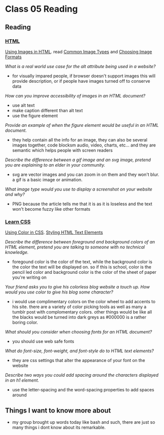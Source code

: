 # Class 05 Reading

## Reading

### [HTML](https://developer.mozilla.org/en-US/docs/Learn/HTML/Multimedia_and_embedding)

[Using Images in HTML](https://developer.mozilla.org/en-US/docs/Learn/HTML/Multimedia_and_embedding/Images_in_HTML). read [Common Image Types](https://developer.mozilla.org/en-US/docs/Web/Media/Formats/Image_types_) and [Choosing Image Formats](https://developer.mozilla.org/en-US/docs/Web/Media/Formats/Image_types#choosing_an_image_format)

_What is a real world use case for the alt attribute being used in a website?_

- for visually impared people, if browser doesn't support images this will provide description, or if people have images turned off to conserve data

_How can you improve accessibility of images in an HTML document?_

- use alt text
- make caption different than alt text
- use the figure element

_Provide an example of when the figure element would be useful in an HTML document._

- they help contain all the info for an image, they can also be several images together, code blocksm audio, video, charts, etc... and they are semantic which helps people with screen readers

_Describe the difference between a gif image and an svg image, pretend you are explaining to an elder in your community._

- svg are vector images and you can zoom in on them and they won't blur. a gif is a basic image or animation.

_What image type would you use to display a screenshot on your website and why?_

- PNG because the article tells me that it is as it is loseless and the text won't become fuzzy like other formats

### [Learn CSS](https://developer.mozilla.org/en-US/docs/Learn/CSS)

[Using Color in CSS](https://developer.mozilla.org/en-US/docs/Web/CSS/CSS_Colors/Applying_color). [Styling HTML Text Elements](https://developer.mozilla.org/en-US/docs/Learn/CSS/Styling_text/Fundamentals)

_Describe the difference between foreground and background colors of an HTML element, pretend you are talking to someone with no technical knowledge._

- foregound color is the color of the text, while the background color is the color the text will be displayed on. so if this is school, color is the pencil led color and background color is the color of the sheet of paper you're writing on

_Your friend asks you to give his colorless blog website a touch up. How would you use color to give his blog some character?_

- i would use complimentary colors on the color wheel to add accents to his site. there are a variety of color picking tools as well as many a tumblr post with complomentary colors. other things would be like all the blacks would be turned into dark greys as #000000 is a rather boring color.

_What should you consider when choosing fonts for an HTML document?_

- you should use web safe fonts

_What do font-size, font-weight, and font-style do to HTML text elements?_

- they are css settings that alter the appearance of your font on the website

_Describe two ways you could add spacing around the characters displayed in an h1 element._

- use the letter-spacing and the word-spacing properties to add spaces around

## Things I want to know more about

- my group brought up words today like bash and such, there are just so many things i dont know about its remarkable.
